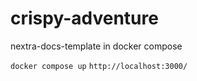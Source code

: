 # crispy-adventure
nextra-docs-template in docker compose

`docker compose up`
`http://localhost:3000/`
